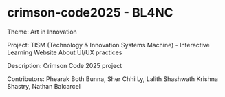 # crimson-code2025 - BL4NC

Theme: Art in Innovation

Project: TISM (Technology & Innovation Systems Machine) - Interactive Learning Website About UI/UX practices

Description: Crimson Code 2025 project

Contributors: Phearak Both Bunna, Sher Chhi Ly, Lalith Shashwath Krishna Shastry, Nathan Balcarcel
